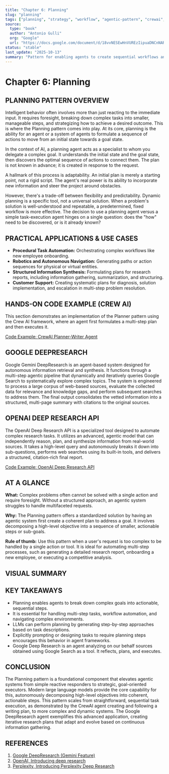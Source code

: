 ```yaml
---
title: "Chapter 6: Planning"
slug: "planning"
tags: ["planning", "strategy", "workflow", "agentic-pattern", "crewai", "openai"]
source:
  type: "book"
  author: "Antonio Gulli"
  org: "Google"
  url: "https://docs.google.com/document/d/18vvNESEwHnVUREzIipuaDNCnNAREGqEfy9MQYC9wb4o/edit?usp=sharing"
status: "stable"
last_update: "2025-10-13"
summary: "Pattern for enabling agents to create sequential workflows and break down complex goals into actionable steps."
---
```


# Chapter 6: Planning

## PLANNING PATTERN OVERVIEW

Intelligent behavior often involves more than just reacting to the immediate input. It requires foresight, breaking down complex tasks into smaller, manageable steps, and strategizing how to achieve a desired outcome. This is where the Planning pattern comes into play. At its core, planning is the ability for an agent or a system of agents to formulate a sequence of actions to move from an initial state towards a goal state.

In the context of AI, a planning agent acts as a specialist to whom you delegate a complex goal. It understands the initial state and the goal state, then discovers the optimal sequence of actions to connect them. The plan is not known in advance; it is created in response to the request.

A hallmark of this process is adaptability. An initial plan is merely a starting point, not a rigid script. The agent's real power is its ability to incorporate new information and steer the project around obstacles.

However, there's a trade-off between flexibility and predictability. Dynamic planning is a specific tool, not a universal solution. When a problem's solution is well-understood and repeatable, a predetermined, fixed workflow is more effective. The decision to use a planning agent versus a simple task-execution agent hinges on a single question: does the "how" need to be discovered, or is it already known?

## PRACTICAL APPLICATIONS & USE CASES

-   **Procedural Task Automation:** Orchestrating complex workflows like new employee onboarding.
-   **Robotics and Autonomous Navigation:** Generating paths or action sequences for physical or virtual entities.
-   **Structured Information Synthesis:** Formulating plans for research reports, including information gathering, summarization, and structuring.
-   **Customer Support:** Creating systematic plans for diagnosis, solution implementation, and escalation in multi-step problem resolution.

## HANDS-ON CODE EXAMPLE (CREW AI)

This section demonstrates an implementation of the Planner pattern using the Crew AI framework, where an agent first formulates a multi-step plan and then executes it.

[Code Example: CrewAI Planner-Writer Agent](../snippets/planning-crewai-planner-writer-agent.md)

## GOOGLE DEEPRESEARCH

Google Gemini DeepResearch is an agent-based system designed for autonomous information retrieval and synthesis. It functions through a multi-step agentic pipeline that dynamically and iteratively queries Google Search to systematically explore complex topics. The system is engineered to process a large corpus of web-based sources, evaluate the collected data for relevance and knowledge gaps, and perform subsequent searches to address them. The final output consolidates the vetted information into a structured, multi-page summary with citations to the original sources.


## OPENAI DEEP RESEARCH API

The OpenAI Deep Research API is a specialized tool designed to automate complex research tasks. It utilizes an advanced, agentic model that can independently reason, plan, and synthesize information from real-world sources. It takes a high-level query and autonomously breaks it down into sub-questions, performs web searches using its built-in tools, and delivers a structured, citation-rich final report.

[Code Example: OpenAI Deep Research API](../snippets/planning-openai-deep-research-api.md)

## AT A GLANCE

**What:** Complex problems often cannot be solved with a single action and require foresight. Without a structured approach, an agentic system struggles to handle multifaceted requests.

**Why:** The Planning pattern offers a standardized solution by having an agentic system first create a coherent plan to address a goal. It involves decomposing a high-level objective into a sequence of smaller, actionable steps or sub-goals.

**Rule of thumb:** Use this pattern when a user's request is too complex to be handled by a single action or tool. It is ideal for automating multi-step processes, such as generating a detailed research report, onboarding a new employee, or executing a competitive analysis.

## VISUAL SUMMARY


## KEY TAKEAWAYS

*   Planning enables agents to break down complex goals into actionable, sequential steps.
*   It is essential for handling multi-step tasks, workflow automation, and navigating complex environments.
*   LLMs can perform planning by generating step-by-step approaches based on task descriptions.
*   Explicitly prompting or designing tasks to require planning steps encourages this behavior in agent frameworks.
*   Google Deep Research is an agent analyzing on our behalf sources obtained using Google Search as a tool. It reflects, plans, and executes.

## CONCLUSION

The Planning pattern is a foundational component that elevates agentic systems from simple reactive responders to strategic, goal-oriented executors. Modern large language models provide the core capability for this, autonomously decomposing high-level objectives into coherent, actionable steps. This pattern scales from straightforward, sequential task execution, as demonstrated by the CrewAI agent creating and following a writing plan, to more complex and dynamic systems. The Google DeepResearch agent exemplifies this advanced application, creating iterative research plans that adapt and evolve based on continuous information gathering.

## REFERENCES

1.  [Google DeepResearch (Gemini Feature)](https://gemini.google.com)
2.  [OpenAI, Introducing deep research](https://openai.com/index/introducing-deep-research/)
3.  [Perplexity, Introducing Perplexity Deep Research](https://www.perplexity.ai/hub/blog/introducing-perplexity-deep-research)
